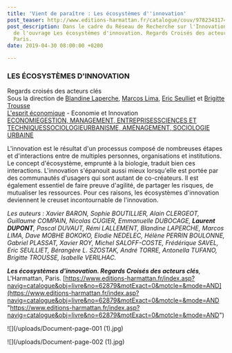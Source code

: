 ```yaml
---
title: 'Vient de paraître : Les écosystèmes d''innovation'
post_teaser: http://www.editions-harmattan.fr/catalogue/couv/9782343174372r.jpg
post_description: Dans le cadre du Réseau de Recherche sur l'Innovation (RRI), publication
  de l'ouvrage Les écosystèmes d'innovation. Regards Croisés des acteurs clés, L'Harmattan,
  Paris.
date: 2019-04-30 08:00:00 +0200

---
```

### LES ÉCOSYSTÈMES D'INNOVATION

Regards croisés des acteurs clés  
Sous la direction de [Blandine Laperche](https://www.editions-harmattan.fr/index.asp?navig=auteurs&obj=artiste&no=168 "Lire la fiche de l'auteur"), [Marcos Lima](https://www.editions-harmattan.fr/index.asp?navig=auteurs&obj=artiste&no=36620 "Lire la fiche de l'auteur"), [Eric Seulliet](https://www.editions-harmattan.fr/index.asp?navig=auteurs&obj=artiste&no=36621 "Lire la fiche de l'auteur") et [Brigitte Trousse](https://www.editions-harmattan.fr/index.asp?navig=auteurs&obj=artiste&no=36622 "Lire la fiche de l'auteur")  
[L'esprit économique](https://www.editions-harmattan.fr/index.asp?navig=catalogue&obj=collection&no=45 "Détail de la collection") - Economie et Innovation  
[ECONOMIE](https://www.editions-harmattan.fr/index.asp?navig=catalogue&obj=result&no_specialite=12 "Liste des ouvrages classés dans ECONOMIE")[GESTION, MANAGEMENT, ENTREPRISES](https://www.editions-harmattan.fr/index.asp?navig=catalogue&obj=result&no_specialite=35 "Liste des ouvrages classés dans GESTION, MANAGEMENT, ENTREPRISES")[SCIENCES ET TECHNIQUES](https://www.editions-harmattan.fr/index.asp?navig=catalogue&obj=result&no_specialite=31 "Liste des ouvrages classés dans SCIENCES ET TECHNIQUES")[SOCIOLOGIE](https://www.editions-harmattan.fr/index.asp?navig=catalogue&obj=result&no_specialite=28 "Liste des ouvrages classés dans SOCIOLOGIE")[URBANISME, AMÉNAGEMENT, SOCIOLOGIE URBAINE](https://www.editions-harmattan.fr/index.asp?navig=catalogue&obj=result&no_specialite=16 "Liste des ouvrages classés dans URBANISME, AMÉNAGEMENT, SOCIOLOGIE URBAINE")

L'innovation est le résultat d'un processus composé de nombreuses étapes et d'interactions entre de multiples personnes, organisations et institutions. Le concept d'écosystème, emprunté à la biologie, traduit bien ces interactions. L'innovation s'épanouit aussi mieux lorsqu'elle est portée par des communautés d'usagers qui sont autant de co-créateurs. Il est également essentiel de faire preuve d'agilité, de partager les risques, de mutualiser les ressources. Pour ces raisons, les écosystèmes d'innovation deviennent le creuset incontournable de l'innovation.

_Les auteurs : Xavier BARON, Sophie BOUTILLIER, Alain CLERGEOT, Guillaume COMPAIN, Nicolas CUGIER, Emmanuelle DUBOCAGE, **Laurent DUPONT**, Pascal DUVAUT, Rémi LALLEMENT, Blandine LAPERCHE, Marcos LIMA, Dave MOBHE BOKOKO, Elodie NEDELEC, Hélène PERRIN BOULONNE, Gabriel PLASSAT, Xavier ROY, Michel SALOFF-COSTE, Frédérique SAVEL, Eric SEULLIET, Bérangère L. SZOSTAK, André TORRE, Antonella TUFANO, Brigitte TROUSSE, Isabelle VERILHAC._

**_Les écosystèmes d'innovation. Regards Croisés des acteurs clés_**_,_ L'Harmattan, Paris. [https://www.editions-harmattan.fr/index.asp?navig=catalogue&obj=livre&no=62879&motExact=0&motcle=&mode=AND](https://www.editions-harmattan.fr/index.asp?navig=catalogue&obj=livre&no=62879&motExact=0&motcle=&mode=AND "https://www.editions-harmattan.fr/index.asp?navig=catalogue&obj=livre&no=62879&motExact=0&motcle=&mode=AND")

![](/uploads/Document-page-001 (1).jpg)

![](/uploads/Document-page-002 (1).jpg)
